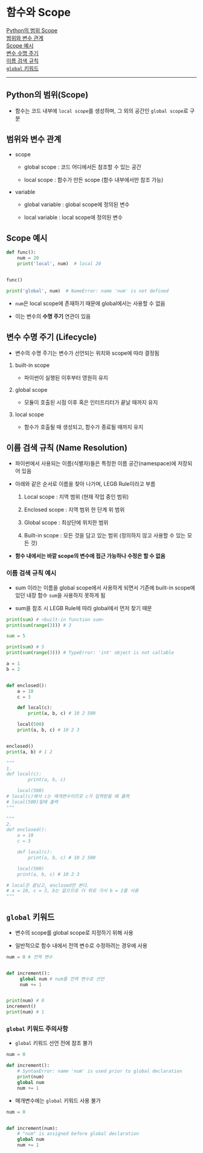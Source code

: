 # 함수와 Scope

[Python의 범위 Scope](#python의-범위scope)   
[범위와 변수 관계](#범위와-변수-관계)   
[Scope 예시](#scope-예시)   
[변수 수명 주기](#변수-수명-주기-lifecycle)   
[이름 검색 규칙](#이름-검색-규칙-name-resolution)   
[`global` 키워드](#global-키워드)   

---

## Python의 범위(Scope)
- 함수는 코드 내부에 `local scope`를 생성하며, 그 외의 공간인 `global scope`로 구분

## 범위와 변수 관계
- scope
  - global scope : 코드 어디에서든 참조할 수 있는 공간

  - local scope : 함수가 만든 scope (함수 내부에서만 참조 가능)

- variable
  - global variable : global scope에 정의된 변수

  - local variable : local scope에 정의된 변수

## Scope 예시
```python
def func():
    num = 20
    print('local', num)  # local 20


func()

print('global', num)  # NameError: name 'num' is not defined
```

- `num`은 local scope에 존재하기 때문에 global에서는 사용할 수 없음

- 이는 변수의 **수명 주기** 연관이 있음

## 변수 수명 주기 (Lifecycle)
- 변수의 수명 주기는 변수가 선언되는 위치와 scope에 따라 결정됨

1. built-in scope
   - 파이썬이 실행된 이후부터 영원히 유지

2. global scope
   - 모듈이 호출된 시점 이후 혹은 인터프리터가 끝날 때까지 유지

3. local scope
   - 함수가 호출될 때 생성되고, 함수가 종료될 때까지 유지

## 이름 검색 규칙 (Name Resolution)
- 파이썬에서 사용되는 이름(식별자)들은 특정한 이름 공간(namespace)에 저장되어 있음

- 아래와 같은 순서로 이름을 찾아 나가며, LEGB Rule이라고 부름
  1. Local scope : 지역 범위 (현재 작업 중인 범위)

  2. Enclosed scope : 지역 범위 한 단계 위 범위

  3. Global scope : 최상단에 위치한 범위

  4. Built-in scope : 모든 것을 담고 있는 범위 (정의하지 않고 사용할 수 있는 모든 것)

- **함수 내에서는 바깥 scope의 변수에 접근 가능하나 수정은 할 수 없음**

### 이름 검색 규칙 예시
- sum 이라는 이름을 global scope에서 사용하게 되면서 기존에 built-in scope에 있던 내장 함수 `sum`을 사용하지 못하게 됨

- sum을 참조 시 LEGB Rule에 따라 global에서 먼저 찾기 때문

```python
print(sum) # <built-in function sum>
print(sum(range(3))) # 3

sum = 5

print(sum) # 5
print(sum(range(3))) # TypeError: 'int' object is not callable
```

```python
a = 1
b = 2


def enclosed():
    a = 10
    c = 3

    def local(c):
        print(a, b, c) # 10 2 500

    local(500)
    print(a, b, c) # 10 2 3


enclosed()
print(a, b) # 1 2

"""
1.
def local(c):
        print(a, b, c)

    local(500)
# local(c)에서 c는 매개변수이므로 c가 입력받을 때 출력
# local(500)일때 출력
"""

"""
2.
def enclosed():
    a = 10
    c = 3

    def local(c):
        print(a, b, c) # 10 2 500

    local(500)
    print(a, b, c) # 10 2 3

# local은 끝났고, enclosed만 본다.
# a = 10, c = 3, b는 없으므로 더 위로 가서 b = 2를 사용
"""
```

## `global` 키워드
- 변수의 scope를 global scope로 지정하기 위해 사용

- 일반적으로 함수 내에서 전역 변수로 수정하려는 경우에 사용

```python
num = 0 # 전역 변수


def increment():
     global num # num를 전역 변수로 선언
     num += 1


print(num) # 0
increment()
print(num) # 1
```

### `global` 키워드 주의사항
- `global` 키워드 선언 전에 참조 불가

```python
num = 0

def increment():
    # SyntaxError: name 'num' is used prior to global declaration
    print(num)
    global num
    num += 1
```

- 매개변수에는 `global` 키워드 사용 불가

```python
num = 0


def increment(num):
    # "num" is assigned before global declaration
    global num
    num += 1
```